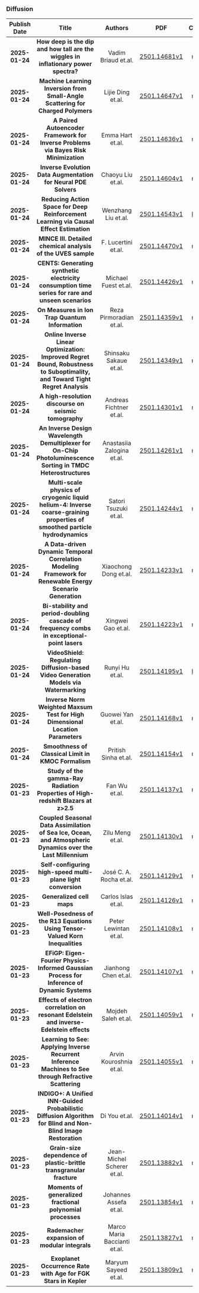 
### Diffusion
|Publish Date|Title|Authors|PDF|Code|
| :---: | :---: | :---: | :---: | :---: |
|**2025-01-24**|**How deep is the dip and how tall are the wiggles in inflationary power spectra?**|Vadim Briaud et.al.|[2501.14681v1](http://arxiv.org/abs/2501.14681v1)|null|
|**2025-01-24**|**Machine Learning Inversion from Small-Angle Scattering for Charged Polymers**|Lijie Ding et.al.|[2501.14647v1](http://arxiv.org/abs/2501.14647v1)|null|
|**2025-01-24**|**A Paired Autoencoder Framework for Inverse Problems via Bayes Risk Minimization**|Emma Hart et.al.|[2501.14636v1](http://arxiv.org/abs/2501.14636v1)|null|
|**2025-01-24**|**Inverse Evolution Data Augmentation for Neural PDE Solvers**|Chaoyu Liu et.al.|[2501.14604v1](http://arxiv.org/abs/2501.14604v1)|null|
|**2025-01-24**|**Reducing Action Space for Deep Reinforcement Learning via Causal Effect Estimation**|Wenzhang Liu et.al.|[2501.14543v1](http://arxiv.org/abs/2501.14543v1)|[link](https://github.com/agi-brain/cee)|
|**2025-01-24**|**MINCE III. Detailed chemical analysis of the UVES sample**|F. Lucertini et.al.|[2501.14470v1](http://arxiv.org/abs/2501.14470v1)|null|
|**2025-01-24**|**CENTS: Generating synthetic electricity consumption time series for rare and unseen scenarios**|Michael Fuest et.al.|[2501.14426v1](http://arxiv.org/abs/2501.14426v1)|null|
|**2025-01-24**|**On Measures in Ion Trap Quantum Information**|Reza Pirmoradian et.al.|[2501.14359v1](http://arxiv.org/abs/2501.14359v1)|null|
|**2025-01-24**|**Online Inverse Linear Optimization: Improved Regret Bound, Robustness to Suboptimality, and Toward Tight Regret Analysis**|Shinsaku Sakaue et.al.|[2501.14349v1](http://arxiv.org/abs/2501.14349v1)|null|
|**2025-01-24**|**A high-resolution discourse on seismic tomography**|Andreas Fichtner et.al.|[2501.14301v1](http://arxiv.org/abs/2501.14301v1)|null|
|**2025-01-24**|**An Inverse Design Wavelength Demultiplexer for On-Chip Photoluminescence Sorting in TMDC Heterostructures**|Anastasiia Zalogina et.al.|[2501.14261v1](http://arxiv.org/abs/2501.14261v1)|null|
|**2025-01-24**|**Multi-scale physics of cryogenic liquid helium-4: Inverse coarse-graining properties of smoothed particle hydrodynamics**|Satori Tsuzuki et.al.|[2501.14244v1](http://arxiv.org/abs/2501.14244v1)|null|
|**2025-01-24**|**A Data-driven Dynamic Temporal Correlation Modeling Framework for Renewable Energy Scenario Generation**|Xiaochong Dong et.al.|[2501.14233v1](http://arxiv.org/abs/2501.14233v1)|null|
|**2025-01-24**|**Bi-stability and period-doubling cascade of frequency combs in exceptional-point lasers**|Xingwei Gao et.al.|[2501.14223v1](http://arxiv.org/abs/2501.14223v1)|null|
|**2025-01-24**|**VideoShield: Regulating Diffusion-based Video Generation Models via Watermarking**|Runyi Hu et.al.|[2501.14195v1](http://arxiv.org/abs/2501.14195v1)|[link](https://github.com/hurunyi/videoshield)|
|**2025-01-24**|**Inverse Norm Weighted Maxsum Test for High Dimensional Location Parameters**|Guowei Yan et.al.|[2501.14168v1](http://arxiv.org/abs/2501.14168v1)|null|
|**2025-01-24**|**Smoothness of Classical Limit in KMOC Formalism**|Pritish Sinha et.al.|[2501.14154v1](http://arxiv.org/abs/2501.14154v1)|null|
|**2025-01-23**|**Study of the gamma-Ray Radiation Properties of High-redshift Blazars at z>2.5**|Fan Wu et.al.|[2501.14137v1](http://arxiv.org/abs/2501.14137v1)|null|
|**2025-01-23**|**Coupled Seasonal Data Assimilation of Sea Ice, Ocean, and Atmospheric Dynamics over the Last Millennium**|Zilu Meng et.al.|[2501.14130v1](http://arxiv.org/abs/2501.14130v1)|null|
|**2025-01-23**|**Self-configuring high-speed multi-plane light conversion**|José C. A. Rocha et.al.|[2501.14129v1](http://arxiv.org/abs/2501.14129v1)|null|
|**2025-01-23**|**Generalized cell maps**|Carlos Islas et.al.|[2501.14126v1](http://arxiv.org/abs/2501.14126v1)|null|
|**2025-01-23**|**Well-Posedness of the R13 Equations Using Tensor-Valued Korn Inequalities**|Peter Lewintan et.al.|[2501.14108v1](http://arxiv.org/abs/2501.14108v1)|null|
|**2025-01-23**|**EFiGP: Eigen-Fourier Physics-Informed Gaussian Process for Inference of Dynamic Systems**|Jianhong Chen et.al.|[2501.14107v1](http://arxiv.org/abs/2501.14107v1)|null|
|**2025-01-23**|**Effects of electron correlation on resonant Edelstein and inverse-Edelstein effects**|Mojdeh Saleh et.al.|[2501.14059v1](http://arxiv.org/abs/2501.14059v1)|null|
|**2025-01-23**|**Learning to See: Applying Inverse Recurrent Inference Machines to See through Refractive Scattering**|Arvin Kouroshnia et.al.|[2501.14055v1](http://arxiv.org/abs/2501.14055v1)|null|
|**2025-01-23**|**INDIGO+: A Unified INN-Guided Probabilistic Diffusion Algorithm for Blind and Non-Blind Image Restoration**|Di You et.al.|[2501.14014v1](http://arxiv.org/abs/2501.14014v1)|null|
|**2025-01-23**|**Grain-size dependence of plastic-brittle transgranular fracture**|Jean-Michel Scherer et.al.|[2501.13882v1](http://arxiv.org/abs/2501.13882v1)|null|
|**2025-01-23**|**Moments of generalized fractional polynomial processes**|Johannes Assefa et.al.|[2501.13854v1](http://arxiv.org/abs/2501.13854v1)|null|
|**2025-01-23**|**Rademacher expansion of modular integrals**|Marco Maria Baccianti et.al.|[2501.13827v1](http://arxiv.org/abs/2501.13827v1)|null|
|**2025-01-23**|**Exoplanet Occurrence Rate with Age for FGK Stars in Kepler**|Maryum Sayeed et.al.|[2501.13809v1](http://arxiv.org/abs/2501.13809v1)|null|
